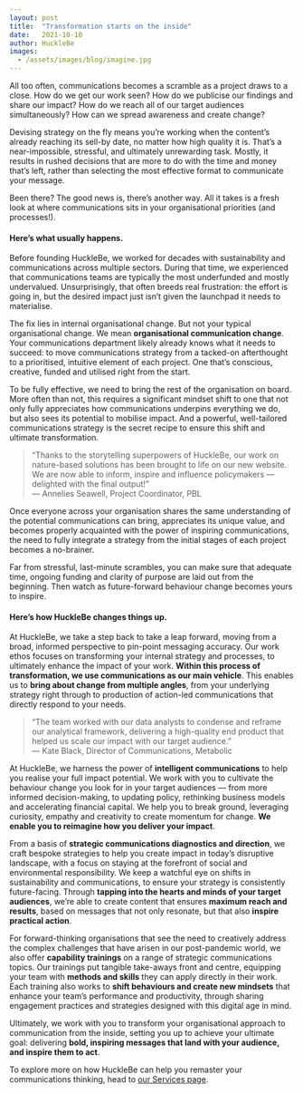 ```yaml
---
layout: post
title:  "Transformation starts on the inside"
date:   2021-10-10
author: HuckleBe
images:
  - /assets/images/blog/imagine.jpg
---
```

All too often, communications becomes a scramble as a project draws to a close. How do we get our work seen? How do we publicise our findings and share our impact? How do we reach all of our target audiences simultaneously? How can we spread awareness and create change? 

Devising strategy on the fly means you’re working when the content’s already reaching its sell-by date, no matter how high quality it is. That’s a near-impossible, stressful, and ultimately unrewarding task. Mostly, it results in rushed decisions that are more to do with the time and money that’s left, rather than selecting the most effective format to communicate your message. 

Been there? The good news is, there’s another way. All it takes is a fresh look at where communications sits in your organisational priorities (and processes!).

#### Here’s what usually happens.

Before founding HuckleBe, we worked for decades with sustainability and communications across multiple sectors. During that time, we experienced that communications teams are typically the most underfunded and mostly undervalued. Unsurprisingly, that often breeds real frustration: the effort is going in, but the desired impact just isn’t given the launchpad it needs to materialise.

The fix lies in internal organisational change. But not your typical organisational change. We mean **organisational communication change**. Your communications department likely already knows what it needs to succeed: to move communications strategy from a tacked-on afterthought to a prioritised, intuitive element of each project. One that’s conscious, creative, funded and utilised right from the start.

To be fully effective, we need to bring the rest of the organisation on board. More often than not, this requires a significant mindset shift to one that not only fully appreciates how communications underpins everything we do, but also sees its potential to mobilise impact. And a powerful, well-tailored communications strategy is the secret recipe to ensure this shift and ultimate transformation.

> “Thanks to the storytelling superpowers of HuckleBe, our work on nature-based solutions has been brought to life on our new website. We are now able to inform, inspire and influence policymakers — delighted with the final output!” <br> &mdash; Annelies Seawell, Project Coordinator, PBL

Once everyone across your organisation shares the same understanding of the potential communications can bring,  appreciates its unique value, and becomes  properly acquainted with the power of inspiring communications, the need to fully integrate a strategy from the initial stages of each project becomes a no-brainer.

Far from stressful, last-minute scrambles, you can make sure that adequate time, ongoing funding and clarity of purpose are laid out from the beginning. Then watch as future-forward behaviour change becomes yours to inspire.

#### Here’s how HuckleBe changes things up.

At HuckleBe, we take a step back to take a leap forward, moving from a broad, informed perspective to pin-point messaging accuracy. Our work ethos focuses on transforming your internal strategy and processes, to ultimately enhance the impact of your work. **Within this process of transformation, we use communications as our main vehicle**. This enables us to **bring about change from multiple angles**, from your underlying strategy right through to production of action-led communications that directly respond to your needs.

> “The team worked with our data analysts to condense and reframe our analytical framework, delivering a high-quality end product that helped us scale our impact with our target audience.” <br> &mdash; Kate Black, Director of Communications, Metabolic

At HuckleBe, we harness the power of **intelligent communications** to help you realise your full impact potential. We work with you to cultivate the behaviour change you look for in your target audiences — from more informed decision-making, to updating policy, rethinking business models and accelerating financial capital. We help you to break ground, leveraging curiosity, empathy and creativity to create momentum for change. **We enable you to reimagine how you deliver your impact**.

From a basis of **strategic communications diagnostics and direction**, we craft bespoke strategies to help you create impact in today’s disruptive landscape, with a focus on staying at the forefront of social and environmental responsibility. We keep a watchful eye on shifts in sustainability and communications, to ensure your strategy is consistently future-facing. Through **tapping into the hearts and minds of your target audiences**, we’re able to create content that ensures **maximum reach and results**, based on messages that not only resonate, but that also **inspire practical action**.

For forward-thinking organisations that see the need to creatively address the complex challenges that have arisen in our post-pandemic world, we also offer **capability trainings** on a range of strategic communications topics. Our trainings put tangible take-aways front and centre, equipping your team with **methods and skills** they can apply directly in their work. Each training also works to **shift behaviours and create new mindsets** that enhance your team’s performance and productivity, through sharing engagement practices and strategies designed with this digital age in mind.

Ultimately, we work with you to transform your organisational approach to communication from the inside, setting you up to achieve your ultimate goal: delivering **bold, inspiring messages that land with your audience, and inspire them to act**.

To explore more on how HuckleBe can help you remaster your communications thinking, head to [our Services page](/#services).
